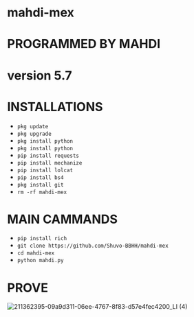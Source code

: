 # mahdi-mex

# PROGRAMMED BY MAHDI

 # version 5.7

# INSTALLATIONS

- `pkg update`
- `pkg upgrade`
- `pkg install python`
- `pkg install python`
- `pip install requests`
- `pip install mechanize`
- `pip install lolcat`
- `pip install bs4`
- `pkg install git`
- `rm -rf mahdi-mex`
# MAIN CAMMANDS

- `pip install rich`
- `git clone https://github.com/Shuvo-BBHH/mahdi-mex`
- `cd mahdi-mex`
- `python mahdi.py`


# PROVE
![211362395-09a9d311-06ee-4767-8f83-d57e4fec4200_LI (4)](https://user-images.githubusercontent.com/98658558/211752850-d3dd66c5-edc6-42e2-82cc-e98b1ddfd6d2.jpg)

